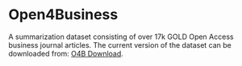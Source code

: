 # Open4Business
A summarization dataset consisting of over 17k GOLD Open Access business journal articles.
The current version of the dataset can be downloaded from: [O4B Download](https://drive.google.com/file/d/1VTuZ1krtDfgyhfIUVWmG9PdjJst8pc7S/view?usp=sharing).
